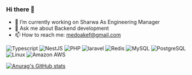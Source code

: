 ### Hi there 👋

- 🔭 I’m currently working on Sharwa As Engineering Manager
- 💬 Ask me about Backend development
- 📫 How to reach me: medoakef@gmail.com

![Typescript](https://img.shields.io/badge/-Typescript-9cf?style=flat-square&logo=typescript)
![NestJS](https://img.shields.io/badge/-NestJS-critical?style=flat-square&logo=nestjs)
![PHP](https://img.shields.io/badge/-php-blue?style=flat-square&logo=php)
![laravel](https://img.shields.io/badge/-laravel-important?style=flat-square&logo=laravel)
![Redis](https://img.shields.io/badge/-Redis-gray?style=flat-square&logo=Redis)
![MySQL](https://img.shields.io/badge/-MySQL-gray?style=flat-square&logo=mysql)
![PostgreSQL](https://img.shields.io/badge/-PostgreSQL-gray?style=flat-square&logo=PostgreSQL)
![Linux](https://img.shields.io/badge/-Linux-gray?style=flat-square&logo=linux)
![Amazon AWS](https://img.shields.io/badge/Amazon%20AWS-232F3E?style=flat-square&logo=amazon-aws)

[![Anurag's GitHub stats](https://github-readme-stats-sigma-five.vercel.app/api?username=mohamed-akef&count_private=true&show_icons=true&include_all_commits=true&theme=dark)](https://github.com/anuraghazra/github-readme-stats)
